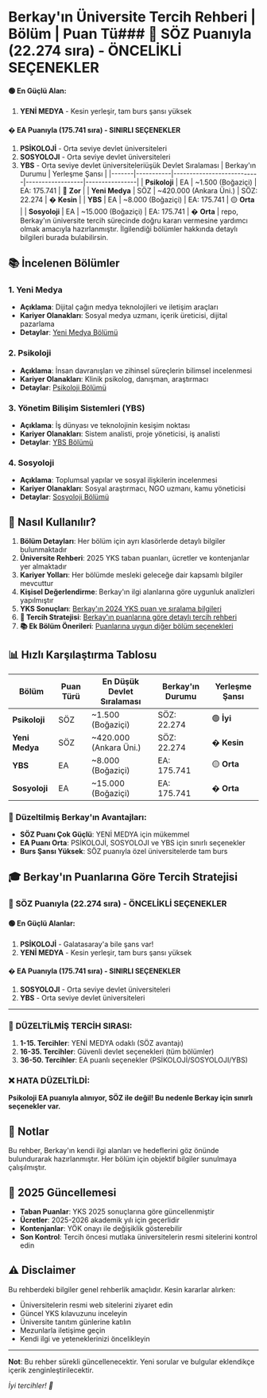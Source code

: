 # Berkay'ın Üniversite Tercih Rehberi | Bölüm | Puan Tü### 🎯 **SÖZ Puanıyla (22.274 sıra) - ÖNCELİKLİ SEÇENEKLER**

#### 🟢 **En Güçlü Alan:**
1. **YENİ MEDYA** - Kesin yerleşir, tam burs şansı yüksek

#### � **EA Puanıyla (175.741 sıra) - SINIRLI SEÇENEKLER**
1. **PSİKOLOJİ** - Orta seviye devlet üniversiteleri
2. **SOSYOLOJI** - Orta seviye devlet üniversiteleri
3. **YBS** - Orta seviye devlet üniversiteleriüşük Devlet Sıralaması | Berkay'ın Durumu | Yerleşme Şansı |
|-------|-----------|---------------------------|------------------|----------------|
| **Psikoloji** | EA | ~1.500 (Boğaziçi) | EA: 175.741 | 🔴 **Zor** |
| **Yeni Medya** | SÖZ | ~420.000 (Ankara Üni.) | SÖZ: 22.274 | � **Kesin** |
| **YBS** | EA | ~8.000 (Boğaziçi) | EA: 175.741 | 🟡 **Orta** |
| **Sosyoloji** | EA | ~15.000 (Boğaziçi) | EA: 175.741 | � **Orta** | repo, Berkay'ın üniversite tercih sürecinde doğru kararı vermesine yardımcı olmak amacıyla hazırlanmıştır. İlgilendiği bölümler hakkında detaylı bilgileri burada bulabilirsin.

## 📚 İncelenen Bölümler

### 1. Yeni Medya
- **Açıklama**: Dijital çağın medya teknolojileri ve iletişim araçları
- **Kariyer Olanakları**: Sosyal medya uzmanı, içerik üreticisi, dijital pazarlama
- **Detaylar**: [Yeni Medya Bölümü](./yeni-medya/)

### 2. Psikoloji
- **Açıklama**: İnsan davranışları ve zihinsel süreçlerin bilimsel incelenmesi
- **Kariyer Olanakları**: Klinik psikolog, danışman, araştırmacı
- **Detaylar**: [Psikoloji Bölümü](./psikoloji/)

### 3. Yönetim Bilişim Sistemleri (YBS)
- **Açıklama**: İş dünyası ve teknolojinin kesişim noktası
- **Kariyer Olanakları**: Sistem analisti, proje yöneticisi, iş analisti
- **Detaylar**: [YBS Bölümü](./ybs/)

### 4. Sosyoloji
- **Açıklama**: Toplumsal yapılar ve sosyal ilişkilerin incelenmesi
- **Kariyer Olanakları**: Sosyal araştırmacı, NGO uzmanı, kamu yöneticisi
- **Detaylar**: [Sosyoloji Bölümü](./sosyoloji/)

## 🎯 Nasıl Kullanılır?

1. **Bölüm Detayları**: Her bölüm için ayrı klasörlerde detaylı bilgiler bulunmaktadır
2. **Üniversite Rehberi**: 2025 YKS taban puanları, ücretler ve kontenjanlar yer almaktadır
3. **Kariyer Yolları**: Her bölümde mesleki geleceğe dair kapsamlı bilgiler mevcuttur
4. **Kişisel Değerlendirme**: Berkay'ın ilgi alanlarına göre uygunluk analizleri yapılmıştır
5. **YKS Sonuçları**: [Berkay'ın 2024 YKS puan ve sıralama bilgileri](./berkay-yks-sonuclari.md)
6. **🎯 Tercih Stratejisi**: [Berkay'ın puanlarına göre detaylı tercih rehberi](./tercih-stratejisi.md)
7. **📚 Ek Bölüm Önerileri**: [Puanlarına uygun diğer bölüm seçenekleri](./ek-bolum-onerileri.md)

## 📊 Hızlı Karşılaştırma Tablosu

| Bölüm | Puan Türü | En Düşük Devlet Sıralaması | Berkay'ın Durumu | Yerleşme Şansı |
|-------|-----------|---------------------------|------------------|----------------|
| **Psikoloji** | SÖZ | ~1.500 (Boğaziçi) | SÖZ: 22.274 | 🟢 **İyi** |
| **Yeni Medya** | SÖZ | ~420.000 (Ankara Üni.) | SÖZ: 22.274 | � **Kesin** |
| **YBS** | EA | ~8.000 (Boğaziçi) | EA: 175.741 | 🟡 **Orta** |
| **Sosyoloji** | EA | ~15.000 (Boğaziçi) | EA: 175.741 | � **Orta** |

### 🎯 **Düzeltilmiş Berkay'ın Avantajları:**
- **SÖZ Puanı Çok Güçlü**: YENİ MEDYA için mükemmel
- **EA Puanı Orta**: PSİKOLOJİ, SOSYOLOJI ve YBS için sınırlı seçenekler
- **Burs Şansı Yüksek**: SÖZ puanıyla özel üniversitelerde tam burs

## 🎓 Berkay'ın Puanlarına Göre Tercih Stratejisi

### 🎯 **SÖZ Puanıyla (22.274 sıra) - ÖNCELİKLİ SEÇENEKLER**

#### 🟢 **En Güçlü Alanlar:**
1. **PSİKOLOJİ** - Galatasaray'a bile şans var!
2. **YENİ MEDYA** - Kesin yerleşir, tam burs şansı yüksek

#### � **EA Puanıyla (175.741 sıra) - SINIRLI SEÇENEKLER**
1. **SOSYOLOJI** - Orta seviye devlet üniversiteleri
2. **YBS** - Orta seviye devlet üniversiteleri

---

### 🎯 **DÜZELTİLMİŞ TERCİH SIRASI:**

1. **1-15. Tercihler**: YENİ MEDYA odaklı (SÖZ avantajı)
2. **16-35. Tercihler**: Güvenli devlet seçenekleri (tüm bölümler)
3. **36-50. Tercihler**: EA puanlı seçenekler (PSİKOLOJİ/SOSYOLOJI/YBS)

### ❌ **HATA DÜZELTİLDİ:**
**Psikoloji EA puanıyla alınıyor, SÖZ ile değil! Bu nedenle Berkay için sınırlı seçenekler var.**

## 📝 Notlar

Bu rehber, Berkay'ın kendi ilgi alanları ve hedeflerini göz önünde bulundurarak hazırlanmıştır. Her bölüm için objektif bilgiler sunulmaya çalışılmıştır.

## 📅 2025 Güncellemesi

- **Taban Puanlar**: YKS 2025 sonuçlarına göre güncellenmiştir
- **Ücretler**: 2025-2026 akademik yılı için geçerlidir  
- **Kontenjanlar**: YÖK onayı ile değişiklik gösterebilir
- **Son Kontrol**: Tercih öncesi mutlaka üniversitelerin resmi sitelerini kontrol edin

## ⚠️ Disclaimer

Bu rehberdeki bilgiler genel rehberlik amaçlıdır. Kesin kararlar alırken:
- Üniversitelerin resmi web sitelerini ziyaret edin
- Güncel YKS kılavuzunu inceleyin  
- Üniversite tanıtım günlerine katılın
- Mezunlarla iletişime geçin
- Kendi ilgi ve yeteneklerinizi öncelikleyin

---

**Not**: Bu rehber sürekli güncellenecektir. Yeni sorular ve bulgular eklendikçe içerik zenginleştirilecektir.

*İyi tercihler! 🌟*